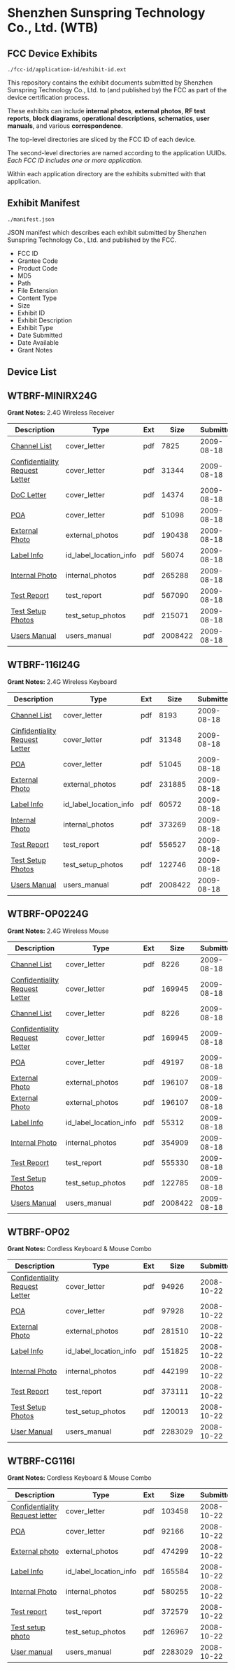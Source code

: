 # Shenzhen Sunspring Technology Co., Ltd. (WTB)
## FCC Device Exhibits

```
./fcc-id/application-id/exhibit-id.ext
```

This repository contains the exhibit documents submitted by Shenzhen Sunspring Technology Co., Ltd. to (and published by) the FCC as part of the device certification process.

These exhibits can include **internal photos**, **external photos**, **RF test reports**, **block diagrams**, **operational descriptions**, **schematics**, **user manuals**, and various **correspondence**.

The top-level directories are sliced by the FCC ID of each device.

The second-level directories are named according to the application UUIDs. *Each FCC ID includes one or more application.*

Within each application directory are the exhibits submitted with that application. 

## Exhibit Manifest

```
./manifest.json
```

JSON manifest which describes each exhibit submitted by Shenzhen Sunspring Technology Co., Ltd. and published by the FCC.

- FCC ID
- Grantee Code
- Product Code
- MD5
- Path
- File Extension
- Content Type
- Size
- Exhibit ID
- Exhibit Description
- Exhibit Type
- Date Submitted
- Date Available
- Grant Notes

## Device List
## WTBRF-MINIRX24G
**Grant Notes:** 2.4G Wireless Receiver

| Description | Type | Ext | Size | Submitted | Available |
| ----------- | ---- | --- | ---- | --------- | --------- |
| [Channel List](WTBRF-MINIRX24G/0cf6885a291146500fe8d69e215de9a2/1154865.pdf) | cover_letter | pdf | 7825 | 2009-08-18 | 2009-08-18 |
| [Confidentiality Request Letter](WTBRF-MINIRX24G/0cf6885a291146500fe8d69e215de9a2/1154866.pdf) | cover_letter | pdf | 31344 | 2009-08-18 | 2009-08-18 |
| [DoC Letter](WTBRF-MINIRX24G/0cf6885a291146500fe8d69e215de9a2/1154871.pdf) | cover_letter | pdf | 14374 | 2009-08-18 | 2009-08-18 |
| [POA](WTBRF-MINIRX24G/0cf6885a291146500fe8d69e215de9a2/1154872.pdf) | cover_letter | pdf | 51098 | 2009-08-18 | 2009-08-18 |
| [External Photo](WTBRF-MINIRX24G/0cf6885a291146500fe8d69e215de9a2/1154867.pdf) | external_photos | pdf | 190438 | 2009-08-18 | 2009-08-18 |
| [Label Info](WTBRF-MINIRX24G/0cf6885a291146500fe8d69e215de9a2/1154869.pdf) | id_label_location_info | pdf | 56074 | 2009-08-18 | 2009-08-18 |
| [Internal Photo](WTBRF-MINIRX24G/0cf6885a291146500fe8d69e215de9a2/1154868.pdf) | internal_photos | pdf | 265288 | 2009-08-18 | 2009-08-18 |
| [Test Report](WTBRF-MINIRX24G/0cf6885a291146500fe8d69e215de9a2/1154875.pdf) | test_report | pdf | 567090 | 2009-08-18 | 2009-08-18 |
| [Test Setup Photos](WTBRF-MINIRX24G/0cf6885a291146500fe8d69e215de9a2/1154874.pdf) | test_setup_photos | pdf | 215071 | 2009-08-18 | 2009-08-18 |
| [Users Manual](WTBRF-MINIRX24G/0cf6885a291146500fe8d69e215de9a2/1154801.pdf) | users_manual | pdf | 2008422 | 2009-08-18 | 2009-08-18 |
## WTBRF-116I24G
**Grant Notes:** 2.4G Wireless Keyboard

| Description | Type | Ext | Size | Submitted | Available |
| ----------- | ---- | --- | ---- | --------- | --------- |
| [Channel List](WTBRF-116I24G/2c74d5a53853b3004f429217f86ee613/1154790.pdf) | cover_letter | pdf | 8193 | 2009-08-18 | 2009-08-18 |
| [Cinfidentiality Request Letter](WTBRF-116I24G/2c74d5a53853b3004f429217f86ee613/1154792.pdf) | cover_letter | pdf | 31348 | 2009-08-18 | 2009-08-18 |
| [POA](WTBRF-116I24G/2c74d5a53853b3004f429217f86ee613/1154797.pdf) | cover_letter | pdf | 51045 | 2009-08-18 | 2009-08-18 |
| [External Photo](WTBRF-116I24G/2c74d5a53853b3004f429217f86ee613/1154793.pdf) | external_photos | pdf | 231885 | 2009-08-18 | 2009-08-18 |
| [Label Info](WTBRF-116I24G/2c74d5a53853b3004f429217f86ee613/1154795.pdf) | id_label_location_info | pdf | 60572 | 2009-08-18 | 2009-08-18 |
| [Internal Photo](WTBRF-116I24G/2c74d5a53853b3004f429217f86ee613/1154794.pdf) | internal_photos | pdf | 373269 | 2009-08-18 | 2009-08-18 |
| [Test Report](WTBRF-116I24G/2c74d5a53853b3004f429217f86ee613/1154800.pdf) | test_report | pdf | 556527 | 2009-08-18 | 2009-08-18 |
| [Test Setup Photos](WTBRF-116I24G/2c74d5a53853b3004f429217f86ee613/1154799.pdf) | test_setup_photos | pdf | 122746 | 2009-08-18 | 2009-08-18 |
| [Users Manual](WTBRF-116I24G/2c74d5a53853b3004f429217f86ee613/1154801.pdf) | users_manual | pdf | 2008422 | 2009-08-18 | 2009-08-18 |
## WTBRF-OP0224G
**Grant Notes:** 2.4G Wireless Mouse

| Description | Type | Ext | Size | Submitted | Available |
| ----------- | ---- | --- | ---- | --------- | --------- |
| [Channel List](WTBRF-OP0224G/2b3d24bc0fae0f6d6ed0fb4c071167d8/1154833.pdf) | cover_letter | pdf | 8226 | 2009-08-18 | 2009-08-18 |
| [Confidentiality Request Letter](WTBRF-OP0224G/2b3d24bc0fae0f6d6ed0fb4c071167d8/1154835.pdf) | cover_letter | pdf | 169945 | 2009-08-18 | 2009-08-18 |
| [Channel List](WTBRF-OP0224G/2b3d24bc0fae0f6d6ed0fb4c071167d8/1154833.pdf) | cover_letter | pdf | 8226 | 2009-08-18 | 2009-08-18 |
| [Confidentiality Request Letter](WTBRF-OP0224G/2b3d24bc0fae0f6d6ed0fb4c071167d8/1154835.pdf) | cover_letter | pdf | 169945 | 2009-08-18 | 2009-08-18 |
| [POA](WTBRF-OP0224G/2b3d24bc0fae0f6d6ed0fb4c071167d8/1154857.pdf) | cover_letter | pdf | 49197 | 2009-08-18 | 2009-08-18 |
| [External Photo](WTBRF-OP0224G/2b3d24bc0fae0f6d6ed0fb4c071167d8/1154837.pdf) | external_photos | pdf | 196107 | 2009-08-18 | 2009-08-18 |
| [External Photo](WTBRF-OP0224G/2b3d24bc0fae0f6d6ed0fb4c071167d8/1154837.pdf) | external_photos | pdf | 196107 | 2009-08-18 | 2009-08-18 |
| [Label Info](WTBRF-OP0224G/2b3d24bc0fae0f6d6ed0fb4c071167d8/1154855.pdf) | id_label_location_info | pdf | 55312 | 2009-08-18 | 2009-08-18 |
| [Internal Photo](WTBRF-OP0224G/2b3d24bc0fae0f6d6ed0fb4c071167d8/1154854.pdf) | internal_photos | pdf | 354909 | 2009-08-18 | 2009-08-18 |
| [Test Report](WTBRF-OP0224G/2b3d24bc0fae0f6d6ed0fb4c071167d8/1154860.pdf) | test_report | pdf | 555330 | 2009-08-18 | 2009-08-18 |
| [Test Setup Photos](WTBRF-OP0224G/2b3d24bc0fae0f6d6ed0fb4c071167d8/1154859.pdf) | test_setup_photos | pdf | 122785 | 2009-08-18 | 2009-08-18 |
| [Users Manual](WTBRF-OP0224G/2b3d24bc0fae0f6d6ed0fb4c071167d8/1154801.pdf) | users_manual | pdf | 2008422 | 2009-08-18 | 2009-08-18 |
## WTBRF-OP02
**Grant Notes:** Cordless Keyboard & Mouse Combo

| Description | Type | Ext | Size | Submitted | Available |
| ----------- | ---- | --- | ---- | --------- | --------- |
| [Confidentiality Request Letter](WTBRF-OP02/0133522d0e9ea69c5eb5f33d2007598a/1018896.pdf) | cover_letter | pdf | 94926 | 2008-10-22 | 2008-10-22 |
| [POA](WTBRF-OP02/0133522d0e9ea69c5eb5f33d2007598a/1018897.pdf) | cover_letter | pdf | 97928 | 2008-10-22 | 2008-10-22 |
| [External Photo](WTBRF-OP02/0133522d0e9ea69c5eb5f33d2007598a/1018900.pdf) | external_photos | pdf | 281510 | 2008-10-22 | 2008-10-22 |
| [Label Info](WTBRF-OP02/0133522d0e9ea69c5eb5f33d2007598a/1018902.pdf) | id_label_location_info | pdf | 151825 | 2008-10-22 | 2008-10-22 |
| [Internal Photo](WTBRF-OP02/0133522d0e9ea69c5eb5f33d2007598a/1018901.pdf) | internal_photos | pdf | 442199 | 2008-10-22 | 2008-10-22 |
| [Test Report](WTBRF-OP02/0133522d0e9ea69c5eb5f33d2007598a/1018898.pdf) | test_report | pdf | 373111 | 2008-10-22 | 2008-10-22 |
| [Test Setup Photos](WTBRF-OP02/0133522d0e9ea69c5eb5f33d2007598a/1018905.pdf) | test_setup_photos | pdf | 120013 | 2008-10-22 | 2008-10-22 |
| [User Manual](WTBRF-OP02/0133522d0e9ea69c5eb5f33d2007598a/1018882.pdf) | users_manual | pdf | 2283029 | 2008-10-22 | 2008-10-22 |
## WTBRF-CG116I
**Grant Notes:** Cordless Keyboard & Mouse Combo

| Description | Type | Ext | Size | Submitted | Available |
| ----------- | ---- | --- | ---- | --------- | --------- |
| [Confidentiality Request letter](WTBRF-CG116I/482afbe51885ee6aa174e3e0cece3f70/1018875.pdf) | cover_letter | pdf | 103458 | 2008-10-22 | 2008-10-22 |
| [POA](WTBRF-CG116I/482afbe51885ee6aa174e3e0cece3f70/1018879.pdf) | cover_letter | pdf | 92166 | 2008-10-22 | 2008-10-22 |
| [External photo](WTBRF-CG116I/482afbe51885ee6aa174e3e0cece3f70/1018876.pdf) | external_photos | pdf | 474299 | 2008-10-22 | 2008-10-22 |
| [Label Info](WTBRF-CG116I/482afbe51885ee6aa174e3e0cece3f70/1018883.pdf) | id_label_location_info | pdf | 165584 | 2008-10-22 | 2008-10-22 |
| [Internal Photo](WTBRF-CG116I/482afbe51885ee6aa174e3e0cece3f70/1018877.pdf) | internal_photos | pdf | 580255 | 2008-10-22 | 2008-10-22 |
| [Test report](WTBRF-CG116I/482afbe51885ee6aa174e3e0cece3f70/1018884.pdf) | test_report | pdf | 372579 | 2008-10-22 | 2008-10-22 |
| [Test setup photo](WTBRF-CG116I/482afbe51885ee6aa174e3e0cece3f70/1018881.pdf) | test_setup_photos | pdf | 126967 | 2008-10-22 | 2008-10-22 |
| [User manual](WTBRF-CG116I/482afbe51885ee6aa174e3e0cece3f70/1018882.pdf) | users_manual | pdf | 2283029 | 2008-10-22 | 2008-10-22 |
